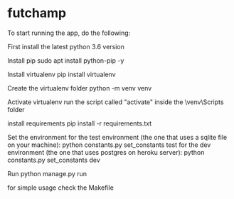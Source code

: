 # futchamp

To start running the app, do the following:

First install the latest python 3.6 version

Install pip
    sudo apt install python-pip -y

Install virtualenv
    pip install virtualenv

Create the virtualenv folder
    python -m venv venv

Activate virtualenv
    run the script called "activate" inside the \venv\Scripts folder

install requirements
    pip install -r requirements.txt

Set the environment
    for the test environment (the one that uses a sqlite file on your machine): python constants.py set_constants test
    for the dev environment (the one that uses postgres on heroku server): python constants.py set_constants dev

Run
    python manage.py run


for simple usage check the Makefile
